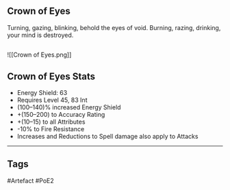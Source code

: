 ## Crown of Eyes
Turning, gazing, blinking,
behold the eyes of void.
Burning, razing, drinking,
your mind is destroyed.
##
![[Crown of Eyes.png]]
## Crown of Eyes Stats
- Energy Shield: 63
- Requires Level 45, 83 Int
- (100–140)% increased Energy Shield
- +(150–200) to Accuracy Rating
- +(10–15) to all Attributes
- -10% to Fire Resistance
- Increases and Reductions to Spell damage also apply to Attacks


---
## Tags
#Artefact
#PoE2